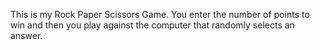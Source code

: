 This is my Rock Paper Scissors Game.
You enter the number of points to win and then you play against the computer that randomly selects an answer.
